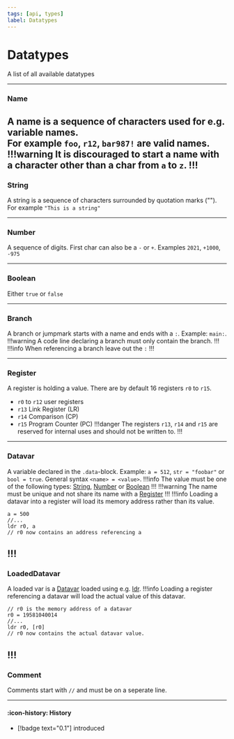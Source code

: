 ```yaml
---
tags: [api, types]
label: Datatypes
---
```

# Datatypes
A list of all available datatypes

---
### Name
A name is a sequence of characters used for e.g. variable names. <br>
For example ``foo``, ``r12``, ``bar987!`` are valid names.
!!!warning
It is discouraged to start a name with a character other than a char from ``a`` to ``z``.
!!!
---
### String
A string is a sequence of characters surrounded by quotation marks (""). <br>
For example ``"This is a string"``

---
### Number
A sequence of digits. First char can also be a ``-`` or ``+``.
Examples ``2021``, ``+1000``, ``-975``

---
### Boolean
Either ``true`` or ``false``

---
### Branch
A branch or jumpmark starts with a name and ends with a ``:``. Example: ``main:``.
!!!warning
A code line declaring a branch must only contain the branch.
!!!
!!!info
When referencing a branch leave out the ``:``
!!!

---
### Register
A register is holding a value. There are by default 16 registers ``r0`` to ``r15``.
- ``r0`` to ``r12`` user registers
- ``r13`` Link Register (LR)
- ``r14`` Comparison (CP)
- ``r15`` Program Counter (PC)
!!!danger
The registers ``r13``, ``r14`` and ``r15`` are reserved for internal uses and should not be written to.
!!!
---
### Datavar
A variable declared in the ``.data``-block. Example: ``a = 512``, ``str = "foobar"`` or ``bool = true``.
General syntax ``<name> = <value>``.
!!!info
The value must be one of the following types: [String](/api-docs/datatypes#string), [Number](/api-docs/datatypes#number) or [Boolean](/api-docs/datatypes#boolean)
!!!
!!!warning
The name must be unique and not share its name with a [Register](/api-docs/datatypes#register)
!!!
!!!info
Loading a datavar into a register will load its memory address rather than its value.
```
a = 500
//...
ldr r0, a
// r0 now contains an address referencing a
```
!!!
---
### LoadedDatavar
A loaded var is a [Datavar](/api-docs/datatypes#datavar) loaded using e.g. [ldr](/api-docs/ldr).
!!!info
Loading a register referencing a datavar will load the actual value of this datavar.
```
// r0 is the memory address of a datavar
r0 = 19581040014
//...
ldr r0, [r0]
// r0 now contains the actual datavar value.
```
!!!
---
### Comment
Comments start with ``//`` and must be on a seperate line.

---
#### :icon-history: History 
- [!badge text="0.1"] introduced
